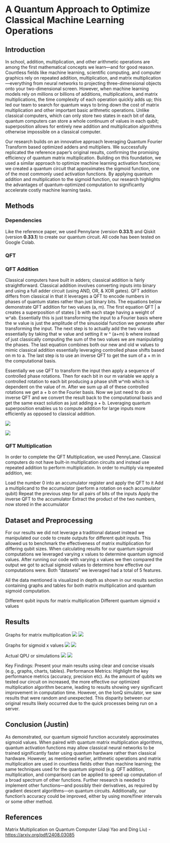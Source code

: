 # A Quantum Approach to Optimize Classical Machine Learning Operations

## Introduction
In school, addition, multiplication, and other arithmetic operations are among the first mathematical concepts we learn—and for good reason. Countless fields like machine learning, scientific computing, and computer graphics rely on repeated addition, multiplication, and matrix multiplication—everything from neural networks to projecting three-dimensional objects onto your two-dimensional screen. However, when machine learning models rely on millions or billions of additions, multiplications, and matrix multiplications, the time complexity of each operation quickly adds up; this led our team to search for quantum ways to bring down the cost of matrix multiplication and other important basic arithmetic operations. Unlike classical computers, which can only store two states in each bit of data, quantum computers can store a whole continuum of values in each qubit; superposition allows for entirely new addition and multiplication algorithms otherwise impossible on a classical computer.

Our research builds on an innovative approach leveraging Quantum Fourier Transform based optimized adders and multipliers. We successfully replicated the reference paper’s original results, confirming the promising efficiency of quantum matrix multiplication. Building on this foundation, we used a similar approach  to optimize machine learning activation functions; we created a quantum circuit that approximates the sigmoid function, one of the most commonly used activation functions. By applying quantum addition and multiplication to the sigmoid function, our research highlights the advantages of quantum-optimized computation to significantly accelerate costly machine learning tasks. 

## Methods 
### Dependencies
Like the reference paper, we used Pennylane (version **0.33.1**) and Qiskit (version **0.33.1**) to create our quantum circuit. All code has been tested on Google Colab.

### QFT

### QFT Addition 
Classical computers have built in adders; classical addition is fairly straightforward. Classical addition involves converting inputs into binary and using a full adder circuit (using AND, OR, & XOR gates). 
QFT addition differs from classical in that it leverages a QFT to encode numbers in phases of quantum states rather than just binary bits. The equations below demonstrate QFT addition for two values (a, m). The first equation QFT | a creates a superposition of states | b with each stage having a weight of w^ab. Essentially this is just transforming the input to a Fourier basis where the w value is just the amplitude of the sinusoidal function we generate after transforming the input. The next step is to actually add the two values essentially by taking that w value and setting it w ^ (a+m) b where instead of just classically computing the sum of the two values we are manipulating the phases. The last equation combines both our new and old w values to mimic classical addition essentially leveraging controlled phase shifts based on m to a. The last step is to use an inverse QFT to get the sum of a + m in the computational basis. 

Essentially we use QFT to transform the input then apply a sequence of controlled phase 
rotations. Then for each bit in our m variable we apply a controlled rotation to each bit producing a phase shift w^mb which is dependent on the value of m. After we sum up all of these controlled rotations we get a + b on the Fourier basis. Now we just need to do an inverse QFT and we convert the result back to the computational basis and get the same exact solution as just adding a + b. Leveraging quantum superposition enables us to compute addition for large inputs more efficiently as opposed to classical addition. 

![](/images/classicalsum.png)

![](/images/quantumsum.png)
 
### QFT Multiplication
In order to complete the QFT Multiplication, we used PennyLane.
Classical computers do not have built-in multiplication circuits and instead use repeated addition to perform multiplication. In order to multiply via repeated addition, we:

Load the number 0 into an accumulator register and apply the QFT to it
Add a multiplicand to the accumulator (perform a rotation on each accumulator qubit)
Repeat the previous step for all pairs of bits of the inputs
Apply the inverse QFT to the accumulator
Extract the product of the two numbers, now stored in the accumulator



## Dataset and Preprocessing
For our results we did not leverage a traditional dataset instead we manipulated our code to create outputs for different qubit inputs. This allowed us to benchmark the effectiveness of matrix multiplication for differing qubit sizes. When calculating results for our quantum sigmoid computations we leveraged varying x values to determine quantum sigmoid values. After running our code with varying x values we then compared the output we got to actual sigmoid values to determine how effective our computations were. Both “datasets” we leveraged had a total of 5 features. 

All the data mentioned is visualized in depth as shown in our results section containing graphs and tables for both matrix multiplication and quantum sigmoid computation. 

Different qubit inputs for matrix multiplication
Different quantum sigmoid x values

## Results 
Graphs for matrix multiplication
![](/images/5qbtotal.png)
![](/images/5qbmul.png)

Graphs for sigmoid x values
![](/images/sigpos.png)
![](/images/signegative.png)

Actual QPU or simulations
![](/images/5qbtotalionq.png)
![](/images/5qbmulionq.png)


Key Findings: Present your main results using clear and concise visuals (e.g., graphs, charts, tables).
Performance Metrics: Highlight the key performance metrics (accuracy, precision etc).
As the amount of qubits we tested our circuit on increased, the more effective our optimized multiplication algorithm became, leading to results showing very significant improvement in computation time. However, on the IonQ simulator, we saw results that were random and unexpected. This disparity between our original results likely occurred due to the quick processes being run on a server.

## Conclusion (Justin)
As demonstrated, our quantum sigmoid function accurately approximates sigmoid values. When paired with quantum matrix multiplication algorithms, quantum activation functions may allow classical neural networks to be trained significantly faster using quantum hardware rather than classical hardware. However, as mentioned earlier, arithmetic operations and matrix multiplication are used in countless fields other than machine learning; the same techniques used for the quantum sigmoid (e.g. QFT addition, multiplication, and comparison) can be applied to speed up computation of a broad spectrum of other functions. Further research is needed to implement other functions—and possibly their derivatives, as required by gradient descent algorithms—on quantum circuits. Additionally, our function’s accuracy could be improved, either by using more/finer intervals or some other method.

## References
Matrix Multiplication on Quantum Computer (Jiaqi Yao and Ding Liu) - https://arxiv.org/pdf/2408.03085
